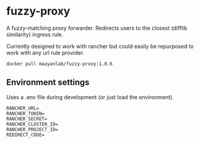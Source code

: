 # fuzzy-proxy
A fuzzy-matching proxy forwarder. Redirects users to the closest (difflib similarity) ingress rule.

Currently designed to work with rancher but could easily be repurposed to work with any url rule provider.

`docker pull maayanlab/fuzzy-proxy:1.0.6`

## Environment settings
Uses a .env file during development (or just load the environment).

```env
RANCHER_URL=
RANCHER_TOKEN=
RANCHER_SECRET=
RANCHER_CLUSTER_ID=
RANCHER_PROJECT_ID=
REDIRECT_CODE=
```
